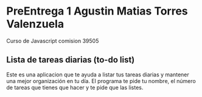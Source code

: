 # PreEntrega 1 Agustin Matias Torres Valenzuela
Curso de Javascript comision 39505

## Lista de tareas diarias (to-do list)

Este es una aplicacion que te ayuda a listar tus tareas diarias y mantener una mejor organización en tu día. El programa te pide tu nombre, el número de tareas que tienes que hacer y te pide que las listes.
